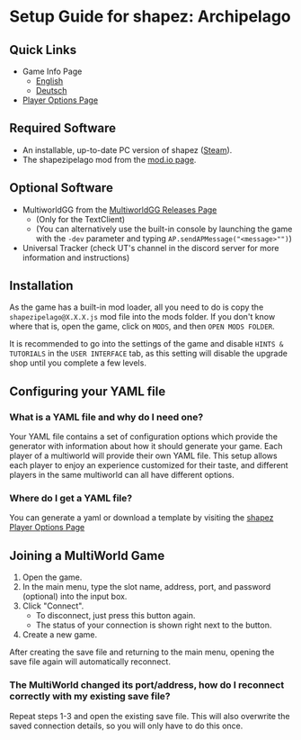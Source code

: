 # Setup Guide for shapez: Archipelago

## Quick Links

- Game Info Page
    * [English](/games/shapez/info/en)
    * [Deutsch](/games/shapez/info/de)
- [Player Options Page](/games/shapez/player-options)

## Required Software

- An installable, up-to-date PC version of shapez ([Steam](https://store.steampowered.com/app/1318690/shapez/)).
- The shapezipelago mod from the [mod.io page](https://mod.io/g/shapez/m/shapezipelago).

## Optional Software

- MultiworldGG from the [MultiworldGG Releases Page](https://github.com/MultiworldGG/MultiworldGG/releases)
    * (Only for the TextClient)
    * (You can alternatively use the built-in console by launching the game with the `-dev` parameter and typing 
      `AP.sendAPMessage("<message>"")`)
- Universal Tracker (check UT's channel in the discord server for more information and instructions)

## Installation

As the game has a built-in mod loader, all you need to do is copy the `shapezipelago@X.X.X.js` mod file into the mods
folder. If you don't know where that is, open the game, click on `MODS`, and then `OPEN MODS FOLDER`.

It is recommended to go into the settings of the game and disable `HINTS & TUTORIALS` in the `USER INTERFACE` tab, as 
this setting will disable the upgrade shop until you complete a few levels.

## Configuring your YAML file

### What is a YAML file and why do I need one?

Your YAML file contains a set of configuration options which provide the generator with information about how it should
generate your game. Each player of a multiworld will provide their own YAML file. This setup allows each player to enjoy
an experience customized for their taste, and different players in the same multiworld can all have different options.

### Where do I get a YAML file?

You can generate a yaml or download a template by visiting the 
[shapez Player Options Page](/games/shapez/player-options)

## Joining a MultiWorld Game

1. Open the game.
2. In the main menu, type the slot name, address, port, and password (optional) into the input box.
3. Click "Connect".
   - To disconnect, just press this button again.
   - The status of your connection is shown right next to the button.
4. Create a new game.

After creating the save file and returning to the main menu, opening the save file again will automatically reconnect. 

### The MultiWorld changed its port/address, how do I reconnect correctly with my existing save file? 

Repeat steps 1-3 and open the existing save file. This will also overwrite the saved connection details, so you will 
only have to do this once. 

